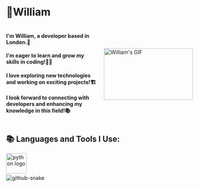 <h1>🧗William</h1>

<div style="display: flex; align-items: center;">
  <div style="flex: 1; margin-right: 20px;">
    <h4>I'm William, a developer based in London.🌃</h4>
    <h4>I'm eager to learn and grow my skills in coding!👨‍💻</h4>
    <h4>I love exploring new technologies and working on exciting projects!🏗️</h4>
    <h4>I look forward to connecting with developers and enhancing my knowledge in this field!📚</h4>
  </div>
  <div>
    <img width="240" height="140" src="https://media1.tenor.com/m/zHeOTU7bLlwAAAAC/naruto-itachi.gif" alt="William's GIF" />
  </div>
</div>

<h2>📚 Languages and Tools I Use:</h2>

<div align="left">
  <img src="https://cdn.jsdelivr.net/gh/devicons/devicon/icons/python/python-original.svg" height="55" alt="python logo" />
  <img width="8" />
</div>

<picture>
  <source media="(prefers-color-scheme: dark)" srcset="https://raw.githubusercontent.com/tobiasmeyhoefer/tobiasmeyhoefer/output/github-snake-dark.svg" />
  <source media="(prefers-color-scheme: light)" srcset="https://raw.githubusercontent.com/tobiasmeyhoefer/tobiasmeyhoefer/output/github-snake.svg" />
  <img alt="github-snake" src="https://raw.githubusercontent.com/tobiasmeyhoefer/tobiasmeyhoefer/output/github-snake.svg" />
</picture>
